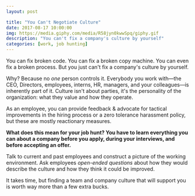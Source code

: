 ```yaml
---
layout: post

title: "You Can't Negotiate Culture"
date: 2017-08-17 10:00:00
img: https://media.giphy.com/media/R58jyn0kwwSpq/giphy.gif
description: "You can't fix a company's culture by yourself"
categories: [work, job hunting]
---
```


You can fix broken code. You can fix a broken copy machine. You can even fix a broken process. But you just can't fix a company's culture by yourself.

Why? Because no _one_ person controls it. Everybody you work with&mdash;the CEO, Directors, employees, interns, HR, managers, and your colleagues&mdash;is inherently part of it. Culture isn't about parties, it's the personality of the organization: what they value and how they operate.

As an employee, you can provide feedback &amp; advocate for tactical improvements in the hiring process or a zero tolerance harassment policy, but these are mostly reactionary measures.

**What does this mean for your job hunt? You have to learn everything you can about a company before you apply, during your interviews, and before accepting an offer.**

Talk to current and past employees and construct a picture of the working environment. Ask employees _open-ended questions_ about how they would describe the culture and how they think it could be improved.

It takes time, but finding a team and company culture that will support you is worth way more than a few extra bucks.